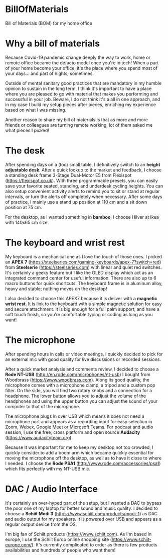 # BillOfMaterials
Bill of Materials (BOM) for my home office

# Why a bill of materials
Because Covid-19 pandemic change deeply the way to work, home or remote office became the defacto model once you're in tech! When a part of your home become your office, it's the place where you spend most of your days... and part of nights, sometimes.

Outside of mental sanitary good practices that are mandatory in my humble opinion to sustain in the long term, I think it's important to have a place where you are pleased to go with material that makes you performing and successful in your job. Beware, I do not think it's a all in one approach, and in my case I build my setup pieces after pieces, enriching my experience based on what I was missing. 

Another reason to share my bill of materials is that as more and more friends or colleagues are turning remote working, lot of them asked me what pieces I picked!

# The desk
After spending days on a (too) small table, I definitively switch to an **height adjustable desk**. After a quick lookup to the market and feedback, I choose a standing desk frame 3-Stage Dual-Motor E5 from Flexispot (https://flexispot.co.uk). With three programmable presets, you can easily save your favorite seated, standing, and underdesk cycling heights. You can also setup convenient activity alerts to remind you to sit or stand at regular intervals, or turn the alerts off completely when necessary. After some days of practice, I mainly use a stand up position at 110 cm and a sit down position at 75 cm.

For the desktop, as I wanted something in **bamboo**, I choose Hilver at Ikea with 140x65 cm size.


# The keyboard and wrist rest
My keyboard is a mechanical one as I love the touch of those ones. I picked an  **APEX 7** (https://steelseries.com/gaming-keyboards/apex-7?switch=red) from **Steelserie** (https://steelseries.com) with linear and quiet red switches. It's certainly a geeky feature but I like the OLED display which act as an integrated command center for useful information. There are also up to 6 macro buttons for quick shortcuts. The keyboard frame is in aluminum alloy, heavy and stable; nothing moves on the desktop!

I also decided to choose this APEX7 because it is deliver with a **magnetic wrist rest**. It is link to the keyboard with a simple magnetic solution for easy and secure attachment. It is big enough for a full palm support, and have a soft touch finish, so you’re comfortable typing or coding as long as you want!

# The microphone
After spending hours in calls or video meetings, I quickly decided to pick for an external mic with good quality for live discussions or recorded sessions. 

After a quick market analysis and comments review, I decided to choose a **Rode NT-USB** (http://en.rode.com/microphones/nt-usb) I bought from Woodbrass (https://www.woodbrass.com). Along its good quality, the microphone comes with a microphone clamp, a tripod and a custom pop filter. On the side, you will find two rotary knobs and a connection for a headphone. The lower button allows you to adjust the volume of the headphones and using the upper button you can adjust the sound of your computer to that of the microphone. 

The microphone plugs in over USB which means it does not need a microphone port and appears as a recording input for easy selection in Zoom, Webex, Google Meet or Microsoft Teams. For podcast and audio session, I use the free, cross platform and open source **Audacity** (https://www.audacityteam.org).

Because It was important for me to keep my desktop not too crowded, I quickly consider to add a boom arm which became quickly essential for moving the microphone off the desktop, as well as to have it close to where I needed. I choose the **Rode PSA1** (http://www.rode.com/accessories/psa1) which fits perfectly with my NT-USB mic.

# DAC / Audio Interface
It's certainly an over-hyped part of the setup, but I wanted a DAC to bypass the poor one of my laptop for better sound and music quality. I decided to choose a **Schiit Modi 3** (https://www.schiit.com/products/modi-1) as DAC and audio output for my speakers. It is powered over USB and appears as a regular output device from the OS. 

I'm big fan of Schiit products (https://www.schiit.com). As I'm based in europe, I use the Schiit Europ online shopping site (https://www.schiit-europe.com/). It's currently complicated to order as there is few products availabilities and hundreds of people who want them!